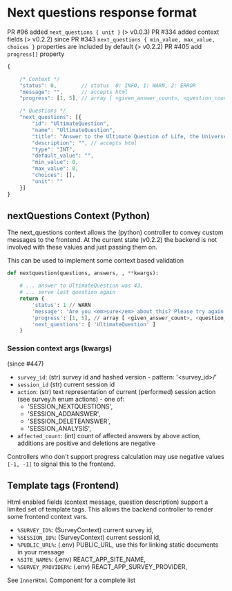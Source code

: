 # Next questions response format

PR #96 added `next_questions { unit }` (> v0.0.3)
PR #334 added context fields (> v0.2.2)
since PR #343 `next_questions { min_value, max_value, choices }` properties are included by default (> v0.2.2)
PR #405 add `progress[]` property

```javascript
{

    /* Context */
    "status": 0,        // status  0: INFO, 1: WARN, 2: ERROR
    "message": "",      // accepts html
    "progress": [1, 5], // array [ <given_answer_count>, <question_count> ]

    /* Questions */
    "next_questions": [{
        "id": "UltimateQuestion",
        "name": "UltimateQuestion",
        "title": "Answer to the Ultimate Question of Life, the Universe, and Everything",
        "description": "", // accepts html
        "type": "INT",
        "default_value": "",
        "min_value": 0,
        "max_value": 0,
        "choices": [],
        "unit": ""
    }]
}
```

## nextQuestions Context (Python)

The next_questions context allows the (python) controller to convey custom messages to the frontend.
At the current state (v0.2.2) the backend is not involved with these values and just passing them on.

This can be used to implement some context based validation

```python
def nextquestion(questions, answers, , **kwargs):

    # ... answer to UltimateQuestion was 43,
    # ... serve last question again
    return {
        'status': 1 // WARN
        'message': 'Are you <em>sure</em> about this? Please try again.'
        'progress': [1, 5], // array [ <given_answer_count>, <question_count> ]
        'next_questions': [ 'UltimateQuestion' ]
    }

```

### Session context args (kwargs)

 (since #447)

 * `survey_id`: (str) survey id and hashed version - pattern: '<survey_id>/<hash>'
 * `session_id` (str) current session id
 * `action`: (str) text representation of current (performed) session action (see survey.h enum actions) - one of:
   - 'SESSION_NEXTQUESTIONS',
   - 'SESSION_ADDANSWER',
   - 'SESSION_DELETEANSWER',
   - 'SESSION_ANALYSIS',
 * `affected_count`: (int) count of affected answers by above action, additions are positive and deletions are negative


Controllers who don't support progress calculation may use negative values `[-1, -1]` to signal this to the frontend.

## Template tags (Frontend)

Html enabled fields (context message, question description) support a limited set of template tags.
This allows the backend controller to render some frontend context vars.

* `%SURVEY_ID%`: (SurveyContext) current survey id,
* `%SESSION_ID%`: (SurveyContext) current sessionI id,
* `%PUBLIC_URL%`: (.env) PUBLIC_URL, use this for linking static documents in your message
* `%SITE_NAME%`:  (.env) REACT_APP_SITE_NAME,
* `%SURVEY_PROVIDER%`: (.env) REACT_APP_SURVEY_PROVIDER,

See `InnerHtml` Component for a complete list
